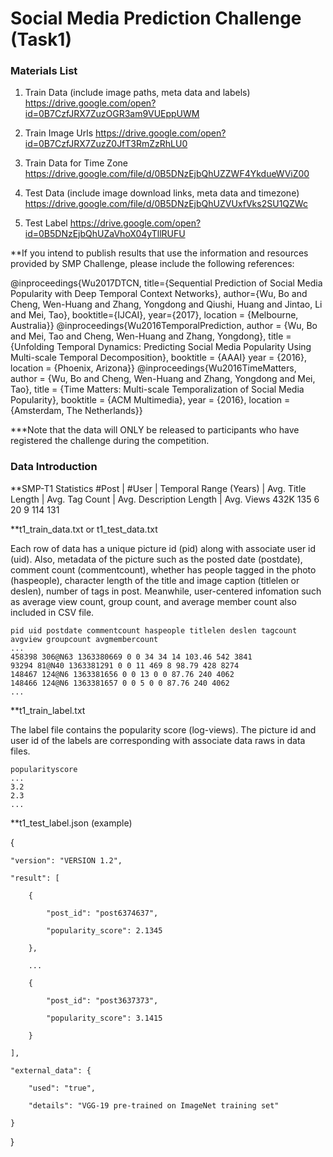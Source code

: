 # Social Media Prediction Challenge (Task1)

### Materials List
 1. Train Data (include image paths, meta data and labels)
    https://drive.google.com/open?id=0B7CzfJRX7ZuzOGR3am9VUEppUWM


 2. Train Image Urls
   https://drive.google.com/open?id=0B7CzfJRX7ZuzZ0JfT3RmZzRhLU0

 3. Train Data for Time Zone
   https://drive.google.com/file/d/0B5DNzEjbQhUZZWF4YkdueWViZ00
   
 4. Test Data (include image download links, meta data and timezone) 
   https://drive.google.com/file/d/0B5DNzEjbQhUZVUxfVks2SU1QZWc
 
 5. Test Label
   https://drive.google.com/open?id=0B5DNzEjbQhUZaVhoX04yTllRUFU


**If you intend to publish results that use the information and resources provided by SMP Challenge, please include the following references:

@inproceedings{Wu2017DTCN,
  title={Sequential Prediction of Social Media Popularity with Deep Temporal Context Networks},
  author={Wu, Bo and Cheng, Wen-Huang and Zhang, Yongdong and Qiushi, Huang and Jintao, Li and Mei, Tao},
  booktitle={IJCAI},
  year={2017},
  location = {Melbourne, Australia}}
@inproceedings{Wu2016TemporalPrediction,
  author = {Wu, Bo and Mei, Tao and Cheng, Wen-Huang and Zhang, Yongdong},
  title = {Unfolding Temporal Dynamics: Predicting Social Media Popularity Using Multi-scale Temporal Decomposition},
  booktitle = {AAAI}
  year = {2016},
  location = {Phoenix, Arizona}}
@inproceedings{Wu2016TimeMatters,
  author = {Wu, Bo and Cheng, Wen-Huang and Zhang, Yongdong and Mei, Tao},
  title = {Time Matters: Multi-scale Temporalization of Social Media Popularity},
  booktitle = {ACM Multimedia},
  year = {2016},
  location = {Amsterdam, The Netherlands}}
  
  ***Note that the data will ONLY be released to participants who have registered the challenge during the competition.
  
### Data Introduction
**SMP-T1 Statistics
#Post	| #User	| Temporal Range (Years)	| Avg. Title Length	| Avg. Tag Count	| Avg. Description Length |	Avg. Views
432K	    135	          6	                      20	                  9	                 114	                131

**t1_train_data.txt or t1_test_data.txt

Each row of data has a unique picture id (pid) along with associate user id (uid). Also, metadata of the picture such as the posted date (postdate), comment count (commentcount), whether has people tagged in the photo (haspeople), character length of the title and image caption (titlelen or deslen), number of tags in post. Meanwhile, user-centered infomation such as average view count, group count, and average member count also included in CSV file.

```
pid uid postdate commentcount haspeople titlelen deslen tagcount avgview groupcount avgmembercount
...
458398 306@N63 1363380669 0 0 34 34 14 103.46 542 3841
93294 81@N40 1363381291 0 0 11 469 8 98.79 428 8274
148467 124@N6 1363381656 0 0 13 0 0 87.76 240 4062
148466 124@N6 1363381657 0 0 5 0 0 87.76 240 4062
...
```


**t1_train_label.txt

The label file contains the popularity score (log-views). The picture id and user id of the labels are corresponding with associate data raws in data files.
```
popularityscore
...
3.2
2.3
...
```
**t1_test_label.json (example)

{

    "version": "VERSION 1.2",
    
    "result": [
    
        {
        
            "post_id": "post6374637",
            
            "popularity_score": 2.1345
            
        },
        
        ...
        
        {
        
            "post_id": "post3637373",
            
            "popularity_score": 3.1415
            
        }
        
    ],
    
    "external_data": {
    
        "used": "true",
        
        "details": "VGG-19 pre-trained on ImageNet training set"
        
    }
    
}
